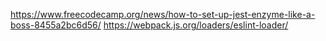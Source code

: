 https://www.freecodecamp.org/news/how-to-set-up-jest-enzyme-like-a-boss-8455a2bc6d56/
https://webpack.js.org/loaders/eslint-loader/

